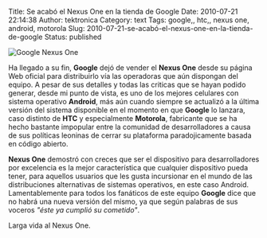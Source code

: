 Title: Se acabó el Nexus One en la tienda de Google
Date: 2010-07-21 22:14:38
Author: tektronica
Category: text
Tags: google,, htc,, nexus one, android, motorola
Slug: 2010-07-21-se-acabó-el-nexus-one-en-la-tienda-de-google
Status: published

![Google Nexus
One](http://img.skitch.com/20100722-x1mjii739th97pterbfhde1d78.png)



</p>


Ha llegado a su fin, **Google** dejó de vender el **Nexus One** desde su
página Web oficial para distribuirlo vía las operadoras que aún
dispongan del equipo. A pesar de sus detalles y todas las criticas que
se hayan podido generar, desde mi punto de vista, es uno de los mejores
celulares con sistema operativo **Android**, más aún cuando siempre se
actualizó a la última versión del sistema disponible en el momento en
que **Google** lo lanzara, caso distinto de **HTC** y especialmente
**Motorola**, fabricante que se ha hecho bastante impopular entre la
comunidad de desarrolladores a causa de sus políticas leoninas de cerrar
su plataforma paradojicamente basada en código abierto.



</p>

**Nexus One** demostró con creces que ser el dispositivo para
desarrolladores por excelencia es la mejor característica que cualquier
dispositivo pueda tener, para aquellos usuarios que les gusta
incursionar en el mundo de las distribuciones alternativas de sistemas
operativos, en este caso Android. Lamentablemente para todos los
fanáticos de este equipo **Google** dice que no habrá una nueva versión
del mismo, ya que según palabras de sus voceros *"éste ya cumplió su
cometido"*.



</p>

Larga vida al Nexus One.



</p>

